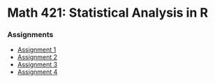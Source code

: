# Math 421: Statistical Analysis in R

### Assignments

- [Assignment 1](Example--Assignment-1.html)
- [Assignment 2](assignment2.html)
- [Assignment 3](assignment3.html)
- [Assignment 4](assignment4.html)

